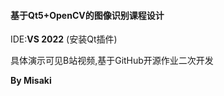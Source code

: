 #### 基于Qt5+OpenCV的图像识别课程设计

IDE:**VS 2022**	(安装Qt插件)



具体演示可见B站视频,基于GitHub开源作业二次开发



**By Misaki**